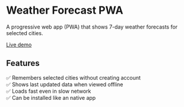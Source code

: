 # Weather Forecast PWA

A progressive web app (PWA) that shows 7-day weather forecasts for selected cities.

[Live demo](https://weather-forecast-1930e.web.app/)

## Features
:white_check_mark: Remembers selected cities without creating account  
:white_check_mark: Shows last updated data when viewed offline  
:white_check_mark: Loads fast even in slow network  
:white_check_mark: Can be installed like an native app  
